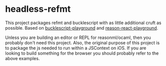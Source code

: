 # headless-refmt

This project packages refmt and bucklescript with as little additional cruft as
possible. Based on
[bucklescript-playground](https://github.com/BuckleScript/bucklescript-playground)
and
[reason-react-playground](https://github.com/astrada/reason-react-playground).

Unless you are building an editor or REPL for reasonml/ocaml, then you probably
don't need this project. Also, the original purpose of this project is to
package the js needed to run within a JSContext on iOS. If you are looking to
build something for the browser you should probably refer to the above examples.
